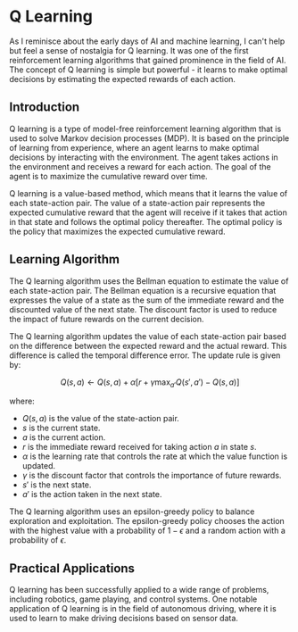 # Q Learning

As I reminisce about the early days of AI and machine learning, I can't help but feel a sense of nostalgia for Q learning. It was one of the first reinforcement learning algorithms that gained prominence in the field of AI. The concept of Q learning is simple but powerful - it learns to make optimal decisions by estimating the expected rewards of each action.

## Introduction

Q learning is a type of model-free reinforcement learning algorithm that is used to solve Markov decision processes (MDP). It is based on the principle of learning from experience, where an agent learns to make optimal decisions by interacting with the environment. The agent takes actions in the environment and receives a reward for each action. The goal of the agent is to maximize the cumulative reward over time.

Q learning is a value-based method, which means that it learns the value of each state-action pair. The value of a state-action pair represents the expected cumulative reward that the agent will receive if it takes that action in that state and follows the optimal policy thereafter. The optimal policy is the policy that maximizes the expected cumulative reward.

## Learning Algorithm

The Q learning algorithm uses the Bellman equation to estimate the value of each state-action pair. The Bellman equation is a recursive equation that expresses the value of a state as the sum of the immediate reward and the discounted value of the next state. The discount factor is used to reduce the impact of future rewards on the current decision.

The Q learning algorithm updates the value of each state-action pair based on the difference between the expected reward and the actual reward. This difference is called the temporal difference error. The update rule is given by:

$$ Q(s, a) \leftarrow Q(s, a) + \alpha [r + \gamma \max_{a'} Q(s', a') - Q(s, a)] $$

where:
- $Q(s, a)$ is the value of the state-action pair.
- $s$ is the current state.
- $a$ is the current action.
- $r$ is the immediate reward received for taking action $a$ in state $s$.
- $\alpha$ is the learning rate that controls the rate at which the value function is updated.
- $\gamma$ is the discount factor that controls the importance of future rewards.
- $s'$ is the next state.
- $a'$ is the action taken in the next state.

The Q learning algorithm uses an epsilon-greedy policy to balance exploration and exploitation. The epsilon-greedy policy chooses the action with the highest value with a probability of $1-\epsilon$ and a random action with a probability of $\epsilon$.

## Practical Applications

Q learning has been successfully applied to a wide range of problems, including robotics, game playing, and control systems. One notable application of Q learning is in the field of autonomous driving, where it is used to learn to make driving decisions based on sensor data.
